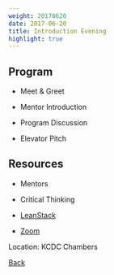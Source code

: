 ```yaml
---
weight: 20170620
date: 2017-06-20
title: Introduction Evening
highlight: true
---
```


## Program

* Meet & Greet
* Mentor Introduction
* Program Discussion

* Elevator Pitch

## Resources

* Mentors
* Critical Thinking

* [LeanStack](https://leanstack.com)
* [Zoom](https://zoom.us)

Location: KCDC Chambers

[Back](/schedule)